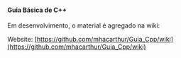 #### Guia Básica de C++ 
Em desenvolvimento, o material é agregado na wiki:

Website: [https://github.com/mhacarthur/Guia_Cpp/wiki](https://github.com/mhacarthur/Guia_Cpp/wiki)
